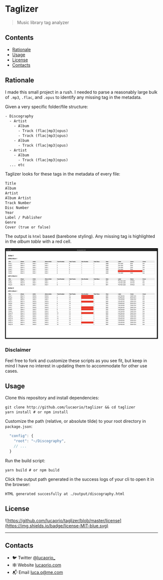 # Taglizer

> Music library tag analyzer

## Contents

- [Rationale](#rationale)
- [Usage](#usage)
- [License](#license)
- [Contacts](#contacts)

## Rationale

I made this small project in a rush. I needed to parse a reasonably large bulk of `.mp3`, `.flac`, and `.opus` to identify any missing tag in the metadata.

Given a very specific folder/file structure:

```
- Discography
  - Artist
    - Album
      - Track (flac|mp3|opus)
      - Track (flac|mp3|opus)
    - Album
      - Track (flac|mp3|opus)
  - Artist
    - Album
      - Track (flac|mp3|opus)
  ... etc
```

Taglizer looks for these tags in the metadata of every file:

```
Title
Album
Artist
Album Artist
Track Number
Disc Number
Year
Label / Publisher
Genre
Cover (true or false)
```

The output is `html` based (barebone styling). Any missing tag is highlighted in the _album table_ with a red cell.

![Output](images/taglizer-output.jpg)

### Disclaimer

Feel free to fork and customize these scripts as you see fit, but keep in mind I have no interest in updating them to accommodate for other use cases.

## Usage

Clone this repository and install dependencies:

```shell
git clone http://github.com/lucaorio/taglizer && cd taglizer
yarn install # or npm install
```

Customize the path (relative, or absolute tilde) to your root directory in `package.json`:

```js
  "config": {
    "root": "~/Discography",
    // ...
  }
```

Run the build script:

```shell
yarn build # or npm build
```

Click the output path generated in the success logs of your cli to open it in the browser:

```shell
HTML generated succesfully at ./output/discography.html
```

## License

![https://github.com/lucaorio/taglizer/blob/master/license](https://img.shields.io/badge/license-MIT-blue.svg)

---

## Contacts

- 🐦 Twitter [@lucaorio\_](http://twitter.com/@lucaorio_)
- 🕸 Website [lucaorio.com](http://lucaorio.com)
- 📬 Email [luca.o@me.com](mailto:luca.o@me.com)

